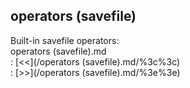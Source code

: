 ## operators (savefile)    
Built-in savefile operators:    
operators (savefile).md    
:   [\<\<](/operators (savefile).md/%3c%3c)    
:   [\>\>](/operators (savefile).md/%3e%3e)  